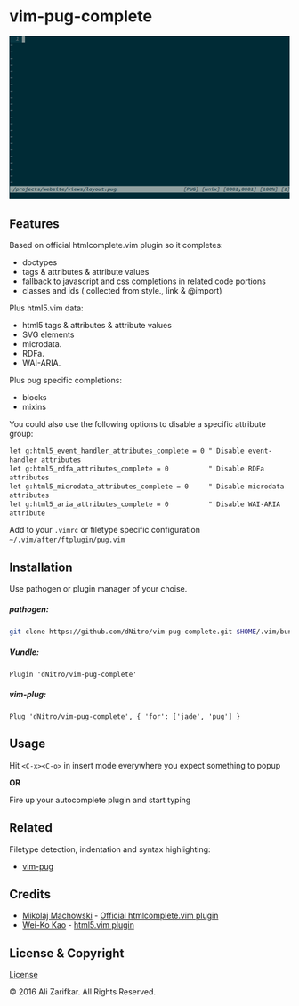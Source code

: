 vim-pug-complete
================
![vim-pug-complete](./vim-pug-complete.gif "Completion in action")

Features
--------
Based on official htmlcomplete.vim plugin so it completes:
  - doctypes
  - tags & attributes & attribute values
  - fallback to javascript and css completions in related code portions
  - classes and ids ( collected from style., link & @import)

Plus html5.vim data:
  - html5 tags & attributes & attribute values
  - SVG elements
  - microdata.
  - RDFa.
  - WAI-ARIA.

Plus pug specific completions:
  - blocks
  - mixins

You could also use the following options to disable a specific attribute group:
```vim
let g:html5_event_handler_attributes_complete = 0 " Disable event-handler attributes
let g:html5_rdfa_attributes_complete = 0          " Disable RDFa attributes
let g:html5_microdata_attributes_complete = 0     " Disable microdata attributes
let g:html5_aria_attributes_complete = 0          " Disable WAI-ARIA attribute
```
Add to your `.vimrc` or filetype specific configuration `~/.vim/after/ftplugin/pug.vim`

Installation
------------
Use pathogen or plugin manager of your choise.

##### pathogen:
```bash
git clone https://github.com/dNitro/vim-pug-complete.git $HOME/.vim/bundle
```
##### Vundle:
```vim
Plugin 'dNitro/vim-pug-complete'
```
##### vim-plug:
```vim
Plug 'dNitro/vim-pug-complete', { 'for': ['jade', 'pug'] }
```

Usage
-----
Hit `<C-x><C-o>` in insert mode everywhere you expect something to popup

**OR**

Fire up your autocomplete plugin and start typing

Related
-------
Filetype detection, indentation and syntax highlighting:
  - [vim-pug](https://github.com/digitaltoad/vim-pug)

Credits
-------
  - [Mikolaj Machowski](https://github.com/vim/vim) - [Official htmlcomplete.vim plugin](https://github.com/vim/vim/blob/3a117e19e02bf29cfc5e398470dd7851ae3d6803/runtime/autoload/htmlcomplete.vim#L3)
  - [Wei-Ko Kao](https://github.com/othree) - [html5.vim plugin](https://github.com/othree/html5.vim)

License & Copyright
-------------------
[License](./LICENSE)

© 2016 Ali Zarifkar. All Rights Reserved.
